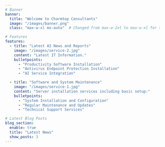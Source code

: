 ```yaml
---
# Banner
banner:
  title: "Welcome to Charmtop Consultants"
  image: "/images/banner.png"
  class: "max-w-xl mx-auto"  # Changed from max-w-2xl to max-w-xl for smaller size

# Features
features:
  - title: "Latest AI News and Reports"
    image: "/images/service-2.jpg"
    content: "Latest IT Information."
    bulletpoints:
      - "Productivity Software Installation"
      - "Antivirus Endpoint Protection Installation"
      - "AI Service Integration"

  - title: "Software and System Maintenance"
    image: "/images/service-1.jpg"
    content: "Server installation services including basic setup:"
    bulletpoints:
      - "System Installation and Configuration"
      - "Regular Maintenance and Updates"
      - "Technical Support Services"

# Latest Blog Posts
blog_section:
  enable: true
  title: "Latest News"
  show_posts: 3
---
```


 